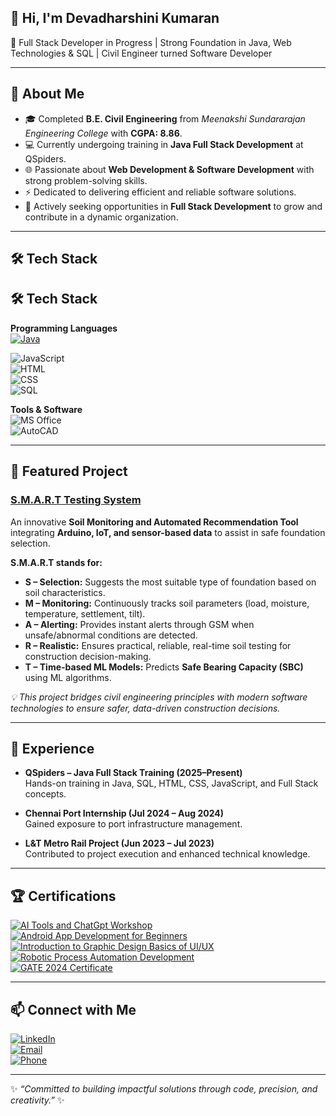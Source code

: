 ## 👋 Hi, I'm Devadharshini Kumaran  
🚀 Full Stack Developer in Progress | Strong Foundation in Java, Web Technologies & SQL | Civil Engineer turned Software Developer

---

## 📖 About Me
- 🎓 Completed **B.E. Civil Engineering** from *Meenakshi Sundararajan Engineering College* with **CGPA: 8.86**.  
- 💻 Currently undergoing training in **Java Full Stack Development** at QSpiders.  
- 🌐 Passionate about **Web Development & Software Development** with strong problem-solving skills.  
- ⚡ Dedicated to delivering efficient and reliable software solutions.  
- 🎯 Actively seeking opportunities in **Full Stack Development** to grow and contribute in a dynamic organization.  

---

## 🛠 Tech Stack

## 🛠 Tech Stack  
**Programming Languages**  
[![Java](https://img.shields.io/badge/Java-HelloWorld-%23ED8B00.svg?style=for-the-badge&logo=openjdk&logoColor=white)](https://github.com/DHARSHINI132-DEV/DEVADHARSHINI-K/blob/main/files/java.html)

![JavaScript](https://img.shields.io/badge/JavaScript-%23323330.svg?style=for-the-badge&logo=javascript&logoColor=%23F7DF1E)  
![HTML](https://img.shields.io/badge/HTML5-%23E34F26.svg?style=for-the-badge&logo=html5&logoColor=white)  
![CSS](https://img.shields.io/badge/CSS3-%231572B6.svg?style=for-the-badge&logo=css3&logoColor=white)  
![SQL](https://img.shields.io/badge/SQL-%2300f.svg?style=for-the-badge&logo=postgresql&logoColor=white)  

**Tools & Software**  
![MS Office](https://img.shields.io/badge/MS%20Office-D83B01?style=for-the-badge&logo=microsoft-office&logoColor=white)  
![AutoCAD](https://img.shields.io/badge/AutoCAD-E51050?style=for-the-badge&logo=autodesk&logoColor=white)  

---

## 🌱 Featured Project
### [S.M.A.R.T Testing System](https://github.com/your-username/SMART-Testing-System)  
An innovative **Soil Monitoring and Automated Recommendation Tool** integrating **Arduino, IoT, and sensor-based data** to assist in safe foundation selection.

**S.M.A.R.T stands for:**  
- **S – Selection:** Suggests the most suitable type of foundation based on soil characteristics.  
- **M – Monitoring:** Continuously tracks soil parameters (load, moisture, temperature, settlement, tilt).  
- **A – Alerting:** Provides instant alerts through GSM when unsafe/abnormal conditions are detected.  
- **R – Realistic:** Ensures practical, reliable, real-time soil testing for construction decision-making.  
- **T – Time-based ML Models:** Predicts **Safe Bearing Capacity (SBC)** using ML algorithms.  

*💡 This project bridges civil engineering principles with modern software technologies to ensure safer, data-driven construction decisions.*  

---

## 💼 Experience
- **QSpiders – Java Full Stack Training (2025–Present)**  
  Hands-on training in Java, SQL, HTML, CSS, JavaScript, and Full Stack concepts.  

- **Chennai Port Internship (Jul 2024 – Aug 2024)**  
  Gained exposure to port infrastructure management.  

- **L&T Metro Rail Project (Jun 2023 – Jul 2023)**  
  Contributed to project execution and enhanced technical knowledge.  

---

## 🏆 Certifications
[![AI Tools and ChatGpt Workshop](https://img.shields.io/badge/AI%20Tools%20and%20ChatGpt%20Workshop-5D3FD3?style=for-the-badge&logo=artstation&logoColor=white)](https://github.com/DHARSHINI132-DEV/DEVADHARSHINI-K/blob/main/certificates/ai-tools.pdf)  
[![Android App Development for Beginners](https://img.shields.io/badge/Android%20App%20Development%20for%20Beginners-3DDC84?style=for-the-badge&logo=android&logoColor=white)](https://github.com/DHARSHINI132-DEV/DEVADHARSHINI-K/blob/main/certificates/android-app.pdf)  
[![Introduction to Graphic Design Basics of UI/UX](https://img.shields.io/badge/Introduction%20to%20Graphic%20Design%20Basics%20of%20UI%2FUX-FF4088?style=for-the-badge&logo=adobe-xd&logoColor=white)](https://github.com/DHARSHINI132-DEV/DEVADHARSHINI-K/blob/main/certificates/uiux.pdf)  
[![Robotic Process Automation Development](https://img.shields.io/badge/Robotic%20Process%20Automation%20Development-4285F4?style=for-the-badge&logo=google&logoColor=white)](https://github.com/DHARSHINI132-DEV/DEVADHARSHINI-K/blob/main/certificates/robotic.pdf)  
[![GATE 2024 Certificate](https://img.shields.io/badge/GATE%202024%20Certificate-FF5722?style=for-the-badge&logo=gradle&logoColor=white)](https://github.com/DHARSHINI132-DEV/DEVADHARSHINI-K/blob/main/certificates/gate.png)  

---

## 📫 Connect with Me
[![LinkedIn](https://img.shields.io/badge/LinkedIn-0A66C2?style=for-the-badge&logo=linkedin&logoColor=white)](https://www.linkedin.com/in/devadharshini-kumaran-46324329b)  
[![Email](https://img.shields.io/badge/Email-D14836?style=for-the-badge&logo=gmail&logoColor=white)](mailto:devadharshinikumaran388@gmail.com)  
[![Phone](https://img.shields.io/badge/Phone-25D366?style=for-the-badge&logo=whatsapp&logoColor=white)](tel:+919080344511)  

---

✨ *“Committed to building impactful solutions through code, precision, and creativity.”* ✨

